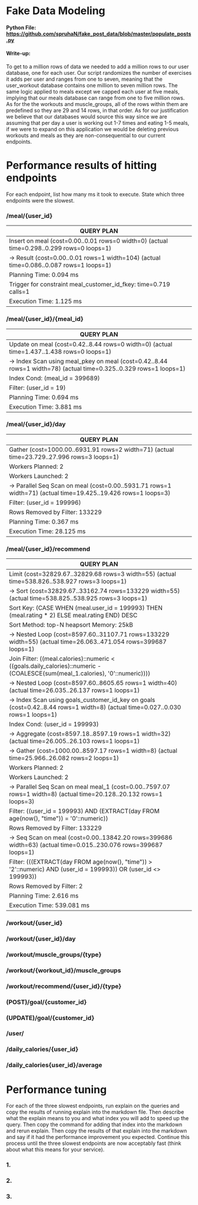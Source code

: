 # Fake Data Modeling
#### Python File: https://github.com/spruhaN/fake_post_data/blob/master/populate_posts.py
#### Write-up: 
To get to a million rows of data we needed to add a million rows to our user database, one for each user. Our script randomizes the number of exercises it adds per user and ranges from one to seven, meaning that the user_workout database contains one million to seven million rows. The same logic applied to meals except we capped each user at five meals, implying that our meals database can range from one to five million rows. As for the the workouts and muscle_groups, all of the rows within them are predefined so they are 29 and 14 rows, in that order.
As for our justification we believe that our databases would source this way since we are assuming that per day a user is working out 1-7 times and eating 1-5 meals, if we were to expand on this application we would be deleting previous workouts and meals as they are non-consequential to our current endpoints.

# Performance results of hitting endpoints

For each endpoint, list how many ms it took to execute. State which three endpoints were the slowest.
### /meal/{user_id}
| QUERY PLAN                                                                                 |
| ------------------------------------------------------------------------------------------ |
| Insert on meal  (cost=0.00..0.01 rows=0 width=0) (actual time=0.298..0.299 rows=0 loops=1) |
|   ->  Result  (cost=0.00..0.01 rows=1 width=104) (actual time=0.086..0.087 rows=1 loops=1) |
| Planning Time: 0.094 ms                                                                    |
| Trigger for constraint meal_customer_id_fkey: time=0.719 calls=1                           |
| Execution Time: 1.125 ms                                                                   |
### /meal/{user_id}/{meal_id}
| QUERY PLAN                                                                                                            |
| --------------------------------------------------------------------------------------------------------------------- |
| Update on meal  (cost=0.42..8.44 rows=0 width=0) (actual time=1.437..1.438 rows=0 loops=1)                            |
|   ->  Index Scan using meal_pkey on meal  (cost=0.42..8.44 rows=1 width=78) (actual time=0.325..0.329 rows=1 loops=1) |
|         Index Cond: (meal_id = 399689)                                                                                |
|         Filter: (user_id = 19)                                                                                        |
| Planning Time: 0.694 ms                                                                                               |
| Execution Time: 3.881 ms                                                                                              |
### /meal/{user_id}/day
| QUERY PLAN                                                                                                        |
| ----------------------------------------------------------------------------------------------------------------- |
| Gather  (cost=1000.00..6931.91 rows=2 width=71) (actual time=23.729..27.996 rows=3 loops=1)                       |
|   Workers Planned: 2                                                                                              |
|   Workers Launched: 2                                                                                             |
|   ->  Parallel Seq Scan on meal  (cost=0.00..5931.71 rows=1 width=71) (actual time=19.425..19.426 rows=1 loops=3) |
|         Filter: (user_id = 199996)                                                                                |
|         Rows Removed by Filter: 133229                                                                            |
| Planning Time: 0.367 ms                                                                                           |
| Execution Time: 28.125 ms                                                                                         |
### /meal/{user_id}/recommend
| QUERY PLAN                                                                                                                                            |
| ----------------------------------------------------------------------------------------------------------------------------------------------------- |
| Limit  (cost=32829.67..32829.68 rows=3 width=55) (actual time=538.826..538.927 rows=3 loops=1)                                                        |
|   ->  Sort  (cost=32829.67..33162.74 rows=133229 width=55) (actual time=538.825..538.925 rows=3 loops=1)                                              |
|         Sort Key: (CASE WHEN (meal.user_id = 199993) THEN (meal.rating * 2) ELSE meal.rating END) DESC                                                |
|         Sort Method: top-N heapsort  Memory: 25kB                                                                                                     |
|         ->  Nested Loop  (cost=8597.60..31107.71 rows=133229 width=55) (actual time=26.063..471.054 rows=399687 loops=1)                              |
|               Join Filter: ((meal.calories)::numeric < ((goals.daily_calories)::numeric - (COALESCE(sum(meal_1.calories), '0'::numeric))))            |
|               ->  Nested Loop  (cost=8597.60..8605.65 rows=1 width=40) (actual time=26.035..26.137 rows=1 loops=1)                                    |
|                     ->  Index Scan using goals_customer_id_key on goals  (cost=0.42..8.44 rows=1 width=8) (actual time=0.027..0.030 rows=1 loops=1)   |
|                           Index Cond: (user_id = 199993)                                                                                              |
|                     ->  Aggregate  (cost=8597.18..8597.19 rows=1 width=32) (actual time=26.005..26.103 rows=1 loops=1)                                |
|                           ->  Gather  (cost=1000.00..8597.17 rows=1 width=8) (actual time=25.966..26.082 rows=2 loops=1)                              |
|                                 Workers Planned: 2                                                                                                    |
|                                 Workers Launched: 2                                                                                                   |
|                                 ->  Parallel Seq Scan on meal meal_1  (cost=0.00..7597.07 rows=1 width=8) (actual time=20.128..20.132 rows=1 loops=3) |
|                                       Filter: ((user_id = 199993) AND (EXTRACT(day FROM age(now(), "time")) = '0'::numeric))                          |
|                                       Rows Removed by Filter: 133229                                                                                  |
|               ->  Seq Scan on meal  (cost=0.00..13842.20 rows=399686 width=63) (actual time=0.015..230.076 rows=399687 loops=1)                       |
|                     Filter: (((EXTRACT(day FROM age(now(), "time")) > '2'::numeric) AND (user_id = 199993)) OR (user_id <> 199993))                   |
|                     Rows Removed by Filter: 2                                                                                                         |
| Planning Time: 2.616 ms                                                                                                                               |
| Execution Time: 539.081 ms                                                                                                                            |


### /workout/{user_id}
### /workout/{user_id}/day
### /workout/muscle_groups/{type}
### /workout/{workout_id}/muscle_groups
### /workout/recommend/{user_id}/{type}

### (POST)/goal/{customer_id}
### (UPDATE)/goal/{customer_id}

### /user/

### /daily_calories/{user_id}
### /daily_calories{user_id}/average

# Performance tuning
For each of the three slowest endpoints, run explain on the queries and copy the results of running explain into the markdown file. Then describe what the explain means to you and what index you will add to speed up the query. Then copy the command for adding that index into the markdown and rerun explain. Then copy the results of that explain into the markdown and say if it had the performance improvement you expected. Continue this process until the three slowest endpoints are now acceptably fast (think about what this means for your service).

### 1.
### 2.
### 3. 
